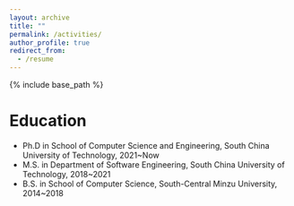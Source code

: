 ```yaml
---
layout: archive
title: ""
permalink: /activities/
author_profile: true
redirect_from:
  - /resume
---
```


{% include base_path %}

Education
======
* Ph.D in School of Computer Science and Engineering, South China University of Technology, 2021~Now
* M.S. in Department of Software Engineering, South China University of Technology, 2018~2021
* B.S. in School of Computer Science, South-Central Minzu University, 2014~2018
